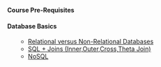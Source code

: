 **Course Pre-Requisites**

#### Database Basics
<ol>
  

- [Relational versus Non-Relational Databases](https://www.dataversity.net/review-pros-cons-different-databases-relational-versus-non-relational/) 
- [SQL + Joins (Inner,Outer,Cross,Theta Join)](https://en.wikipedia.org/wiki/Join_(SQL))
- [NoSQL](https://en.wikipedia.org/wiki/NoSQL)

</ol>

 

